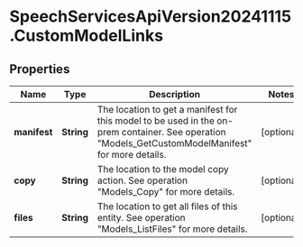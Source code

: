 # SpeechServicesApiVersion20241115.CustomModelLinks

## Properties
Name | Type | Description | Notes
------------ | ------------- | ------------- | -------------
**manifest** | **String** | The location to get a manifest for this model to be used in the on-prem container. See operation \"Models_GetCustomModelManifest\" for more details. | [optional] 
**copy** | **String** | The location to the model copy action. See operation \"Models_Copy\" for more details. | [optional] 
**files** | **String** | The location to get all files of this entity. See operation \"Models_ListFiles\" for more details. | [optional] 



